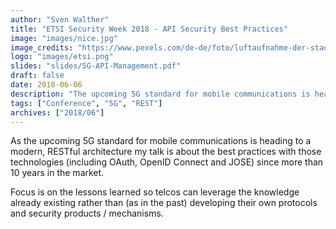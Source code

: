 ```yaml
---
author: "Sven Walther"
title: "ETSI Security Week 2018 - API Security Best Practices"
image: "images/nice.jpg"
image_credits: "https://www.pexels.com/de-de/foto/luftaufnahme-der-stadt-3016350/"
logo: "images/etsi.png"
slides: "slides/5G-API-Management.pdf"
draft: false
date: 2018-06-06
description: "The upcoming 5G standard for mobile communications is heading to a modern, RESTful architecture"
tags: ["Conference", "5G", "REST"]
archives: ["2018/06"]
---
```


As the upcoming 5G standard for mobile communications is heading to a modern, RESTful architecture my talk is about the best practices with those technologies (including OAuth, OpenID Connect and JOSE) since more than 10 years in the market.

Focus is on the lessons learned so telcos can leverage the knowledge already existing rather than (as in the past) developing their own protocols and security products / mechanisms.
